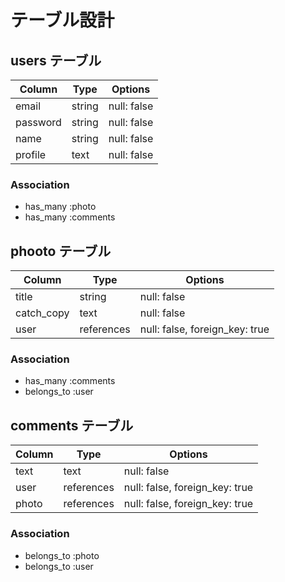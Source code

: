 # テーブル設計

## users テーブル

| Column     | Type   | Options     |
| ---------- | ------ | ----------- |
| email      | string | null: false |
| password   | string | null: false |
| name       | string | null: false |
| profile    | text   | null: false |


### Association

- has_many :photo
- has_many :comments

## phooto テーブル

| Column     | Type       | Options                        |
| ---------- | ---------- | ------------------------------ |
| title      | string     | null: false                    |
| catch_copy | text       | null: false                    |
| user       | references | null: false, foreign_key: true |

### Association

- has_many :comments
- belongs_to :user

## comments テーブル

| Column    | Type       | Options                        |
| ------    | ---------- | ------------------------------ |
| text      | text       | null: false                    |
| user      | references | null: false, foreign_key: true |
| photo     | references | null: false, foreign_key: true |

### Association

- belongs_to :photo
- belongs_to :user

